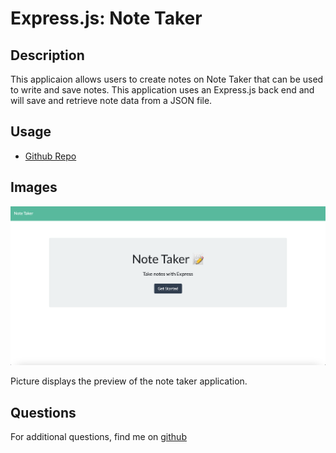 # Express.js: Note Taker

## Description

This applicaion allows users to create notes on Note Taker that can be used to write and save notes. This application uses an Express.js back end and will save and retrieve note data from a JSON file.

## Usage 
- [Github Repo](https://github.com/vchan852/note-taker)

## Images

![Website Preview](Assets/screen.png)

Picture displays the preview of the note taker application.

## Questions
For additional questions, find me on [github](https://github.com/vchan852)
